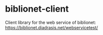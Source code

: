 # biblionet-client
Client library for the web service of biblionet: https://biblionet.diadrasis.net/webservicetest/
